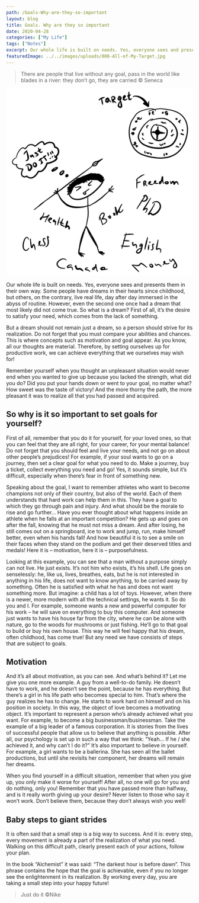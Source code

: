 ```yaml
---
path: /Goals-Why-are-they-so-important
layout: blog
title: Goals. Why are they so important
date: 2020-04-28
categories: ["My Life"]
tags: ["Notes"]
excerpt: Our whole life is built on needs. Yes, everyone sees and presents them in their own way. Some people have dreams in their hearts since childhood, but others, on the contrary, live real life, day after day immersed in the abyss of routine. However, even the second one once had a dream that most likely did not come true. So what is a dream? First of all, it’s the desire to satisfy your need, which comes from the lack of something.
featuredImage: ../../images/uploads/008-All-of-My-Target.jpg
---
```


> There are people that live without any goal, pass in the world like blades in a river: they don’t go, they are carried
> © Seneca

![Goals. Why are they so important](../../images/uploads/008-All-of-My-Target.jpg "Goals. Why are they so important")

Our whole life is built on needs. Yes, everyone sees and presents them in their own way. Some people have dreams in their hearts since childhood, but others, on the contrary, live real life, day after day immersed in the abyss of routine. However, even the second one once had a dream that most likely did not come true. So what is a dream? First of all, it’s the desire to satisfy your need, which comes from the lack of something.

But a dream should not remain just a dream, so a person should strive for its realization. Do not forget that you must compare your abilities and chances. This is where concepts such as motivation and goal appear. As you know, all our thoughts are material. Therefore, by setting ourselves up for productive work, we can achieve everything that we ourselves may wish for!

Remember yourself when you thought an unpleasant situation would never end when you wanted to give up because you lacked the strength, what did you do? Did you put your hands down or went to your goal, no matter what? How sweet was the taste of victory! And the more thorny the path, the more pleasant it was to realize all that you had passed and acquired.

## So why is it so important to set goals for yourself?

First of all, remember that you do it for yourself, for your loved ones, so that you can feel that they are all right, for your career, for your mental balance! Do not forget that you should feel and live your needs, and not go on about other people’s prejudices! For example, if your soul wants to go on a journey, then set a clear goal for what you need to do. Make a journey, buy a ticket, collect everything you need and go! Yes, it sounds simple, but it’s difficult, especially when there’s fear in front of something new.

Speaking about the goal, I want to remember athletes who want to become champions not only of their country, but also of the world. Each of them understands that hard work can help them in this. They have a goal to which they go through pain and injury. And what should be the morale to rise and go further… Have you ever thought about what happens inside an athlete when he falls at an important competition? He gets up and goes on after the fall, knowing that he must not miss a dream. And after losing, he still comes out on a springboard, ice to work and jump, run, make himself better, even when his hands fall! And how beautiful it is to see a smile on their faces when they stand on the podium and get their deserved titles and medals! Here it is – motivation, here it is – purposefulness.

Looking at this example, you can see that a man without a purpose simply can not live. He just exists. It’s not him who exists, it’s his shell. Life goes on senselessly: he, like us, lives, breathes, eats, but he is not interested in anything in his life, does not want to know anything, to be carried away by something. Often he is satisfied with what he has and does not want something more. But imagine: a child has a lot of toys. However, when there is a newer, more modern with all the technical settings, he wants it. So do you and I. For example, someone wants a new and powerful computer for his work – he will save on everything to buy this computer. And someone just wants to have his house far from the city, where he can be alone with nature, go to the woods for mushrooms or just fishing. He’ll go to that goal to build or buy his own house. This way he will feel happy that his dream, often childhood, has come true! But any need we have consists of steps that are subject to goals.

## Motivation

And it’s all about motivation, as you can see. And what’s behind it? Let me give you one more example. A guy from a well-to-do family. He doesn’t have to work, and he doesn’t see the point, because he has everything. But there’s a girl in his life path who becomes special to him. That’s where the guy realizes he has to change. He starts to work hard on himself and on his position in society. In this way, the object of love becomes a motivating object. It’s important to represent a person who’s already achieved what you want. For example, to become a big businessman/businessman. Take the example of a big leader of a famous corporation. It is stories from the lives of successful people that allow us to believe that anything is possible. After all, our psychology is set up in such a way that we think: “Yeah… If he / she achieved it, and why can’t I do it?” It’s also important to believe in yourself. For example, a girl wants to be a ballerina. She has seen all the ballet productions, but until she revisits her component, her dreams will remain her dreams.

When you find yourself in a difficult situation, remember that when you give up, you only make it worse for yourself! After all, no one will go for you and do nothing, only you! Remember that you have passed more than halfway, and is it really worth giving up your desire? Never listen to those who say it won’t work. Don’t believe them, because they don’t always wish you well!

## Baby steps to giant strides

It is often said that a small step is a big way to success. And it is: every step, every movement is already a part of the realization of what you need. Walking on this difficult path, clearly present each of your actions, follow your plan.

In the book “Alchemist” it was said: “The darkest hour is before dawn”. This phrase contains the hope that the goal is achievable, even if you no longer see the enlightenment in its realization. By working every day, you are taking a small step into your happy future!

> Just do it
> ©Nike
